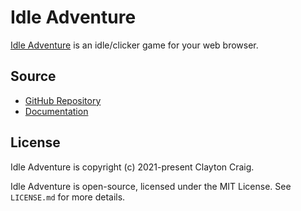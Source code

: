 # Idle Adventure
[Idle Adventure](elekester.github.io/idleadventure/) is an idle/clicker game for your web browser.

## Source
* [GitHub Repository](https://github.com/Elekester/IdleAdventure)
* [Documentation](https://elekester.github.io/IdleAdventure/JSDoc/index.html)

## License

Idle Adventure is copyright (c) 2021-present Clayton Craig.

Idle Adventure is open-source, licensed under the MIT License. See ```LICENSE.md``` for more details.
